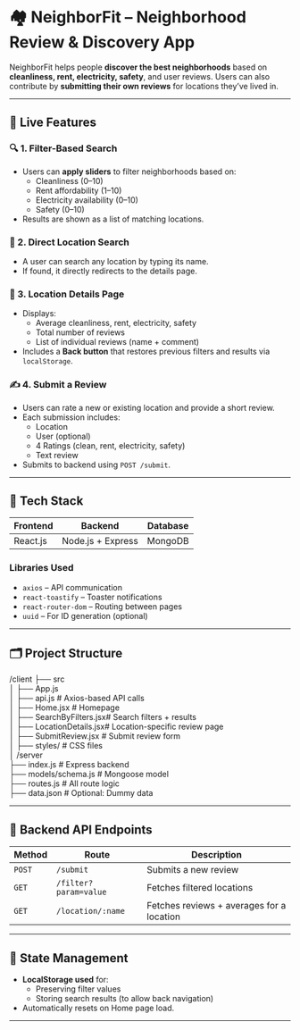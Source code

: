 # 🏘️ NeighborFit – Neighborhood Review & Discovery App

NeighborFit helps people **discover the best neighborhoods** based on **cleanliness, rent, electricity, safety**, and user reviews. Users can also contribute by **submitting their own reviews** for locations they’ve lived in.

---

## 🚀 Live Features

### 🔍 1. Filter-Based Search
- Users can **apply sliders** to filter neighborhoods based on:
  - Cleanliness (0–10)
  - Rent affordability (1–10)
  - Electricity availability (0–10)
  - Safety (0–10)
- Results are shown as a list of matching locations.

### 📍 2. Direct Location Search
- A user can search any location by typing its name.
- If found, it directly redirects to the details page.

### 🧾 3. Location Details Page
- Displays:
  - Average cleanliness, rent, electricity, safety
  - Total number of reviews
  - List of individual reviews (name + comment)
- Includes a **Back button** that restores previous filters and results via `localStorage`.

### ✍️ 4. Submit a Review
- Users can rate a new or existing location and provide a short review.
- Each submission includes:
  - Location
  - User (optional)
  - 4 Ratings (clean, rent, electricity, safety)
  - Text review
- Submits to backend using `POST /submit`.

---

## 🧱 Tech Stack

| Frontend          | Backend           | Database |
|-------------------|-------------------|----------|
| React.js          | Node.js + Express | MongoDB  |

### Libraries Used
- `axios` – API communication
- `react-toastify` – Toaster notifications
- `react-router-dom` – Routing between pages
- `uuid` – For ID generation (optional)

---

## 🗂️ Project Structure
/client
├── src<br>
│ ├── App.js<br>
│ ├── api.js # Axios-based API calls<br>
│ ├── Home.jsx # Homepage<br>
│ ├── SearchByFilters.jsx# Search filters + results<br>
│ ├── LocationDetails.jsx# Location-specific review page<br>
│ ├── SubmitReview.jsx # Submit review form<br>
│ ├── styles/ # CSS files<br>
│
/server<br>
├── index.js # Express backend<br>
├── models/schema.js # Mongoose model<br>
├── routes.js # All route logic<br>
├── data.json # Optional: Dummy data<br>


---

## 📡 Backend API Endpoints

| Method | Route                  | Description                            |
|--------|------------------------|----------------------------------------|
| `POST` | `/submit`              | Submits a new review                   |
| `GET`  | `/filter?param=value`  | Fetches filtered locations             |
| `GET`  | `/location/:name`      | Fetches reviews + averages for a location |

---

## 💾 State Management

- **LocalStorage used** for:
  - Preserving filter values
  - Storing search results (to allow back navigation)
- Automatically resets on Home page load.

---



